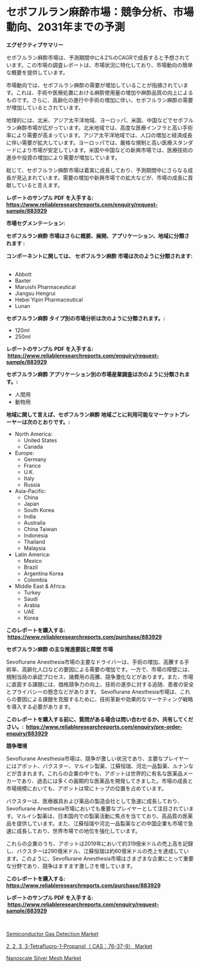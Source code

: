 <p><h1>セボフルラン麻酔市場：競争分析、市場動向、2031年までの予測</h1></p><p><strong>エグゼクティブサマリー</strong></p>
<p><p>セボフルラン麻酔市場は、予測期間中に4.2%のCAGRで成長すると予想されています。この市場の調査レポートは、市場状況に特化しており、市場動向の簡単な概要を提供しています。</p><p>市場動向では、セボフルラン麻酔の需要が増加していることが指摘されています。これは、手術や医療処置における麻酔使用量の増加や麻酔品質の向上によるものです。さらに、高齢化の進行や手術の増加に伴い、セボフルラン麻酔の需要が増加しているとされています。</p><p>地理的には、北米、アジア太平洋地域、ヨーロッパ、米国、中国などでセボフルラン麻酔市場が広がっています。北米地域では、高度な医療インフラと高い手術率により需要が高まっています。アジア太平洋地域では、人口の増加と経済成長に伴い需要が拡大しています。ヨーロッパでは、厳格な規制と高い医療スタンダードにより市場が安定しています。米国や中国などの新興市場では、医療技術の進歩や投資の増加により需要が増加しています。</p><p>総じて、セボフルラン麻酔市場は着実に成長しており、予測期間中にさらなる成長が見込まれています。需要の増加や新興市場での拡大などが、市場の成長に貢献していると言えます。</p></p>
<p><strong>レポートのサンプル PDF を入手する: <a href="https://www.reliableresearchreports.com/enquiry/request-sample/883929">https://www.reliableresearchreports.com/enquiry/request-sample/883929</a></strong></p>
<p><strong>市場セグメンテーション:</strong></p>
<p><strong> セボフルラン麻酔 市場はさらに概要、展開、アプリケーション、地域に分類されます :</strong></p>
<p><strong>コンポーネントに関しては、 セボフルラン麻酔 市場は次のように分類されます: &nbsp;</strong></p>
<p><ul><li>Abbott</li><li>Baxter</li><li>Maruishi Pharmaceutical</li><li>Jiangsu Hengrui</li><li>Hebei Yipin Pharmaceutical</li><li>Lunan</li></ul></p>
<p><strong> セボフルラン麻酔 タイプ別の市場分析は次のように分類されます。:</strong></p>
<p><ul><li>120ml</li><li>250ml</li></ul></p>
<p><strong>レポートのサンプル PDF を入手する: &nbsp;<a href="https://www.reliableresearchreports.com/enquiry/request-sample/883929">https://www.reliableresearchreports.com/enquiry/request-sample/883929</a></strong></p>
<p><strong> セボフルラン麻酔 アプリケーション別の市場産業調査は次のように分類されます。:</strong></p>
<p><ul><li>人間用</li><li>動物用</li></ul></p>
<p><strong>地域に関して言えば、セボフルラン麻酔 地域ごとに利用可能なマーケットプレーヤーは次のとおりです。:</strong></p>
<p><ul>
    <li>
        North America:
        <ul>
            <li>United States</li>
            <li>Canada</li>
        </ul>
    </li>
    <li>
        Europe:
        <ul>
            <li>Germany</li>
            <li>France</li>
            <li>U.K.</li>
            <li>Italy</li>
            <li>Russia</li>
        </ul>
    </li>
    <li>
        Asia-Pacific:
        <ul>
            <li>China</li>
            <li>Japan</li>
            <li>South Korea</li>
            <li>India</li>
            <li>Australia</li>
            <li>China Taiwan</li>
            <li>Indonesia</li>
            <li>Thailand</li>
            <li>Malaysia</li>
        </ul>
    </li>
    <li>
        Latin America:
        <ul>
            <li>Mexico</li>
            <li>Brazil</li>
            <li>Argentina Korea</li>
            <li>Colombia</li>
        </ul>
    </li>
    <li>
        Middle East & Africa:
        <ul>
            <li>Turkey</li>
            <li>Saudi</li>
            <li>Arabia</li>
            <li>UAE</li>
            <li>Korea</li>
        </ul>
    </li>
    </ul></p>
<p><strong>このレポートを購入する: &nbsp;<a href="https://www.reliableresearchreports.com/purchase/883929">https://www.reliableresearchreports.com/purchase/883929</a></strong></p>
<p><strong>セボフルラン麻酔 の主な推進要因と障壁 市場</strong></p>
<p><p>Sevoflurane Anesthesia市場の主要なドライバーは、手術の増加、高騰する手術率、高齢化人口などの要因による需要の増加です。一方で、市場の障壁には、規制当局の承認プロセス、諸費用の高騰、競争激化などがあります。また、市場に直面する課題には、価格競争力の向上、技術の進歩に対する追随、患者の安全とプライバシーの懸念などがあります。 Sevoflurane Anesthesia市場は、これらの要因による課題を克服するために、技術革新や効果的なマーケティング戦略を導入する必要があります。</p></p>
<p><strong>このレポートを購入する前に、質問がある場合は問い合わせるか、共有してください。:&nbsp; <a href="https://www.reliableresearchreports.com/enquiry/pre-order-enquiry/883929">https://www.reliableresearchreports.com/enquiry/pre-order-enquiry/883929</a></strong></p>
<p><strong>競争環境</strong></p>
<p><p>Sevoflurane Anesthesia市場は、競争が激しい状況であり、主要なプレイヤーにはアボット、バクスター、マルイシ製薬、江蘇恒瑞、河北一品製薬、ルナンなどが含まれます。これらの企業の中でも、アボットは世界的に有名な医薬品メーカーであり、過去には多くの画期的な医薬品を開発してきました。市場の成長と市場規模においても、アボットは常にトップの位置を占めています。</p><p>バクスターは、医療器具および薬品の製造会社として急速に成長しており、Sevoflurane Anesthesia市場においても重要なプレイヤーとして注目されています。マルイシ製薬は、日本国内での製薬活動に焦点を当てており、高品質の医薬品を提供しています。また、江蘇恒瑞や河北一品製薬などの中国企業も市場で急速に成長しており、世界市場での地位を強化しています。</p><p>これらの企業のうち、アボットは2019年において約319億米ドルの売上高を記録し、バクスターは290億米ドル、江蘇恒瑞は約60億米ドルの売上を達成しています。このように、Sevoflurane Anesthesia市場はさまざまな企業にとって重要な分野であり、競争はますます激しさを増しています。</p></p>
<p><strong>このレポートを購入する: &nbsp; <a href="https://www.reliableresearchreports.com/purchase/883929">https://www.reliableresearchreports.com/purchase/883929</a></strong></p>
<p><strong>レポートのサンプル PDF を入手する: &nbsp;<a href="https://www.reliableresearchreports.com/enquiry/request-sample/883929">https://www.reliableresearchreports.com/enquiry/request-sample/883929</a></strong><strong></strong></p>
<p>&nbsp;</p>
<p><p><a href="https://lydian-appliance-61d.notion.site/Semiconductor-Gas-Detection-Market-Size-Growth-and-Forecast-from-2024-2031-32ac36cda5754411be5fd71276e70748">Semiconductor Gas Detection Market</a></p><p><a href="https://summer-dogwood-3e9.notion.site/2-2-3-3-Tetrafluoro-1-Propanol-CAS-76-37-9-Market-Growth-Market-Trends-COVID-19-Impact-and-F-6af4f53d082a4045988e591216ab04b8">2, 2, 3, 3-Tetrafluoro-1-Propanol（ CAS：76-37-9） Market</a></p><p><a href="https://github.com/Sherrillcrooksxa8i18ucf2m/Market-Research-Report-List-1/blob/main/nanoscale-silver-mesh-market.md">Nanoscale Silver Mesh Market</a></p></p>